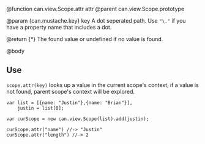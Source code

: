 @function can.view.Scope.attr attr
@parent can.view.Scope.prototype

@param {can.mustache.key} key A dot seperated path.  Use `"\."` if you have a
property name that includes a dot.

@return {*} The found value or undefined if no value is found.

@body

## Use

`scope.attr(key)` looks up a value in the current scope's
context, if a value is not found, parent scope's context
will be explored.

    var list = [{name: "Justin"},{name: "Brian"}],
        justin = list[0];

    var curScope = new can.view.Scope(list).add(justin);

    curScope.attr("name") //-> "Justin"
    curScope.attr("length") //-> 2